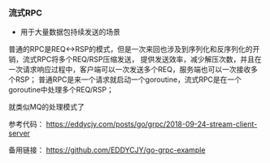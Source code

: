 
### 流式RPC
-	用于大量数据包持续发送的场景

普通的RPC是REQ<->RSP的模式，但是一次来回也涉及到序列化和反序列化的开销，流式RPC将多个REQ/RSP压缩发送，
提供发送效率，减少解压次数，并且在一次请求响应过程中，客户端可以一次发送多个REQ，服务端也可以一次接收多个RSP；
普通RPC是来一个请求就启动一个goroutine，流式RPC是在一个goroutine中处理多个REQ/RSP；

就类似MQ的处理模式了

参考代码：
https://eddycjy.com/posts/go/grpc/2018-09-24-stream-client-server

备用链接：
https://github.com/EDDYCJY/go-grpc-example

